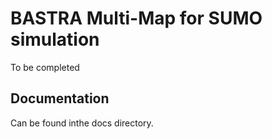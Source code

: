 # BASTRA Multi-Map for SUMO simulation

To be completed

## Documentation

Can be found inthe docs directory.
